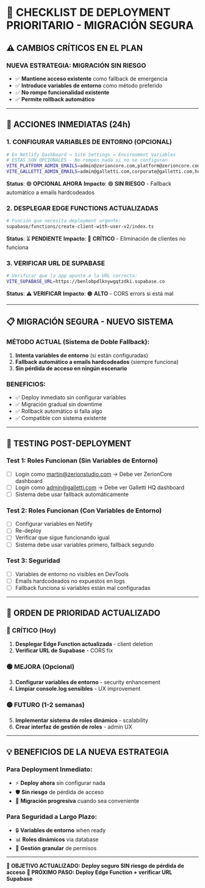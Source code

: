 # 🚀 **CHECKLIST DE DEPLOYMENT PRIORITARIO - MIGRACIÓN SEGURA**

## **⚠️ CAMBIOS CRÍTICOS EN EL PLAN**

### **NUEVA ESTRATEGIA: MIGRACIÓN SIN RIESGO**
- ✅ **Mantiene acceso existente** como fallback de emergencia
- ✅ **Introduce variables de entorno** como método preferido
- ✅ **No rompe funcionalidad existente**
- ✅ **Permite rollback automático**

---

## **🚨 ACCIONES INMEDIATAS (24h)**

### **1. CONFIGURAR VARIABLES DE ENTORNO (OPCIONAL)**
```bash
# En Netlify Dashboard → Site Settings → Environment Variables
# ESTAS SON OPCIONALES - No rompen nada si no se configuran
VITE_PLATFORM_ADMIN_EMAILS=admin@zerioncore.com,platform@zerioncore.com,owner@zerioncore.com,martin@zerionstudio.com
VITE_GALLETTI_ADMIN_EMAILS=admin@galletti.com,corporate@galletti.com,hq@galletti.com
```

**Status**: 🟢 **OPCIONAL AHORA**
**Impacto**: 🟢 **SIN RIESGO** - Fallback automático a emails hardcodeados

### **2. DESPLEGAR EDGE FUNCTIONS ACTUALIZADAS**
```bash
# Función que necesita deployment urgente:
supabase/functions/create-client-with-user-v2/index.ts
```

**Status**: ⏳ **PENDIENTE** 
**Impacto**: 🔴 **CRÍTICO** - Eliminación de clientes no funciona

### **3. VERIFICAR URL DE SUPABASE**
```bash
# Verificar que la app apunte a la URL correcta:
VITE_SUPABASE_URL=https://benlobpdlknywgqtzdki.supabase.co
```

**Status**: ⚠️ **VERIFICAR**
**Impacto**: 🟠 **ALTO** - CORS errors si está mal

---

## **📋 MIGRACIÓN SEGURA - NUEVO SISTEMA**

### **MÉTODO ACTUAL (Sistema de Doble Fallback):**

1. **Intenta variables de entorno** (si están configuradas)
2. **Fallback automático a emails hardcodeados** (siempre funciona)
3. **Sin pérdida de acceso en ningún escenario**

### **BENEFICIOS:**
- ✅ Deploy inmediato sin configurar variables
- ✅ Migración gradual sin downtime
- ✅ Rollback automático si falla algo
- ✅ Compatible con sistema existente

---

## **🔧 TESTING POST-DEPLOYMENT**

### **Test 1: Roles Funcionan (Sin Variables de Entorno)**
- [ ] Login como martin@zerionstudio.com → Debe ver ZerionCore dashboard
- [ ] Login como admin@galletti.com → Debe ver Galletti HQ dashboard
- [ ] Sistema debe usar fallback automáticamente

### **Test 2: Roles Funcionan (Con Variables de Entorno)**
- [ ] Configurar variables en Netlify
- [ ] Re-deploy
- [ ] Verificar que sigue funcionando igual
- [ ] Sistema debe usar variables primero, fallback segundo

### **Test 3: Seguridad**
- [ ] Variables de entorno no visibles en DevTools
- [ ] Emails hardcodeados no expuestos en logs
- [ ] Fallback funciona si variables están mal configuradas

---

## **🎯 ORDEN DE PRIORIDAD ACTUALIZADO**

### **🔴 CRÍTICO (Hoy)**
1. **Desplegar Edge Function actualizada** - client deletion
2. **Verificar URL de Supabase** - CORS fix

### **🟢 MEJORA (Opcional)**
3. **Configurar variables de entorno** - security enhancement
4. **Limpiar console.log sensibles** - UX improvement

### **🟡 FUTURO (1-2 semanas)**
5. **Implementar sistema de roles dinámico** - scalability
6. **Crear interfaz de gestión de roles** - admin UX

---

## **💡 BENEFICIOS DE LA NUEVA ESTRATEGIA**

### **Para Deployment Inmediato:**
- ⚡ **Deploy ahora** sin configurar nada
- 🛡️ **Sin riesgo** de pérdida de acceso
- 🔄 **Migración progresiva** cuando sea conveniente

### **Para Seguridad a Largo Plazo:**
- 🔒 **Variables de entorno** when ready
- 📊 **Roles dinámicos** via database
- 🎯 **Gestión granular** de permisos

---

**🎯 OBJETIVO ACTUALIZADO: Deploy seguro SIN riesgo de pérdida de acceso**
**🚀 PRÓXIMO PASO: Deploy Edge Function + verificar URL Supabase** 